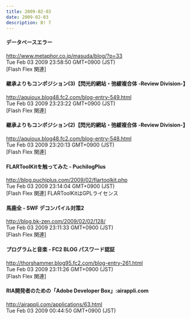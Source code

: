 ```yaml
---
title: 2009-02-03
date: 2009-02-03
description: B! 7
---
```


#### データベースエラー
http://www.metaphor.co.jp/masuda/blog/?p=33<br>
Tue Feb 03 2009 23:58:50 GMT+0900 (JST)<br>
[Flash Flex 関連]


#### 継承よりもコンポジション(3)【閃光的網站・弛緩複合体 -Review Division-】
http://aquioux.blog48.fc2.com/blog-entry-549.html<br>
Tue Feb 03 2009 23:23:22 GMT+0900 (JST)<br>
[Flash Flex 関連]


#### 継承よりもコンポジション(2)【閃光的網站・弛緩複合体 -Review Division-】
http://aquioux.blog48.fc2.com/blog-entry-548.html<br>
Tue Feb 03 2009 23:20:13 GMT+0900 (JST)<br>
[Flash Flex 関連]


#### FLARToolKitを触ってみた - PuchilogPlus
http://blog.puchiplus.com/2009/02/flartoolkit.php<br>
Tue Feb 03 2009 23:14:04 GMT+0900 (JST)<br>
[Flash Flex 関連] FLARToolKitはGPLライセンス


#### 馬鹿全 - SWF デコンパイル対策2
http://blog.bk-zen.com/2009/02/02/128/<br>
Tue Feb 03 2009 23:11:33 GMT+0900 (JST)<br>
[Flash Flex 関連]


#### プログラムと音楽 - FC2 BLOG パスワード認証
http://thorshammer.blog95.fc2.com/blog-entry-261.html<br>
Tue Feb 03 2009 23:11:26 GMT+0900 (JST)<br>
[Flash Flex 関連]


#### RIA開発者のための「Adobe Developer Box」:airappli.com
http://airappli.com/applications/63.html<br>
Tue Feb 03 2009 00:44:50 GMT+0900 (JST)<br>


